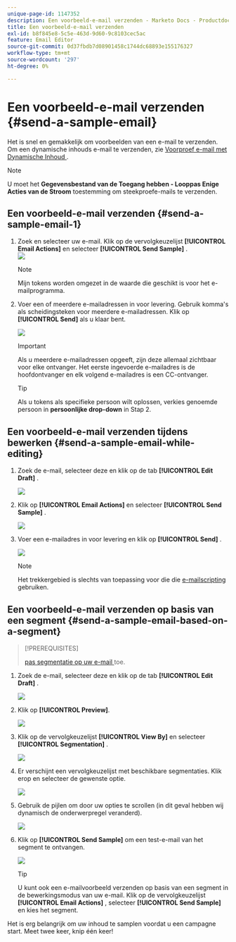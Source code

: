 ```yaml
---
unique-page-id: 1147352
description: Een voorbeeld-e-mail verzenden - Marketo Docs - Productdocumentatie
title: Een voorbeeld-e-mail verzenden
exl-id: b8f845e8-5c5e-463d-9d60-9c8103cec5ac
feature: Email Editor
source-git-commit: 0d37fbdb7d08901458c1744dc68893e155176327
workflow-type: tm+mt
source-wordcount: '297'
ht-degree: 0%

---
```


# Een voorbeeld-e-mail verzenden {#send-a-sample-email}

Het is snel en gemakkelijk om voorbeelden van een e-mail te verzenden. Om een dynamische inhouds e-mail te verzenden, zie [ Voorproef e-mail met Dynamische Inhoud ](/help/marketo/product-docs/email-marketing/general/functions-in-the-editor/preview-an-email-with-dynamic-content.md).

>[!NOTE]
>
>U moet het **Gegevensbestand van de Toegang hebben - Looppas Enige Acties van de Stroom** toestemming om steekproefe-mails te verzenden.

## Een voorbeeld-e-mail verzenden {#send-a-sample-email-1}

1. Zoek en selecteer uw e-mail. Klik op de vervolgkeuzelijst **[!UICONTROL Email Actions]** en selecteer **[!UICONTROL Send Sample]** .\
   ![](assets/one-281-29.jpg)

   >[!NOTE]
   >
   >Mijn tokens worden omgezet in de waarde die geschikt is voor het e-mailprogramma.

1. Voer een of meerdere e-mailadressen in voor levering. Gebruik komma&#39;s als scheidingsteken voor meerdere e-mailadressen. Klik op **[!UICONTROL Send]** als u klaar bent.

   ![](assets/two.png)

   >[!IMPORTANT]
   >
   >Als u meerdere e-mailadressen opgeeft, zijn deze allemaal zichtbaar voor elke ontvanger. Het eerste ingevoerde e-mailadres is de hoofdontvanger en elk volgend e-mailadres is een CC-ontvanger.

   >[!TIP]
   >
   >Als u tokens als specifieke persoon wilt oplossen, verkies genoemde persoon in **persoonlijke drop-down** in Stap 2.

## Een voorbeeld-e-mail verzenden tijdens bewerken {#send-a-sample-email-while-editing}

1. Zoek de e-mail, selecteer deze en klik op de tab **[!UICONTROL Edit Draft]** .

   ![](assets/three-281-29.jpg)

1. Klik op **[!UICONTROL Email Actions]** en selecteer **[!UICONTROL Send Sample]** .

   ![](assets/four.png)

1. Voer een e-mailadres in voor levering en klik op **[!UICONTROL Send]** .

   ![](assets/two.png)

   >[!NOTE]
   >
   >Het trekkergebied is slechts van toepassing voor die die [ e-mailscripting ](https://experienceleague.adobe.com/nl/docs/marketo-developer/marketo/email-scripting) gebruiken.

## Een voorbeeld-e-mail verzenden op basis van een segment {#send-a-sample-email-based-on-a-segment}

>[!PREREQUISITES]
>
>[ pas segmentatie op uw e-mail ](/help/marketo/product-docs/email-marketing/general/functions-in-the-editor/using-dynamic-content-in-an-email.md) toe.

1. Zoek de e-mail, selecteer deze en klik op de tab **[!UICONTROL Edit Draft]** .

   ![](assets/three-281-29.jpg)

1. Klik op **[!UICONTROL Preview]**.

   ![](assets/1.png)

1. Klik op de vervolgkeuzelijst **[!UICONTROL View By]** en selecteer **[!UICONTROL Segmentation]** .

   ![](assets/2.png)

1. Er verschijnt een vervolgkeuzelijst met beschikbare segmentaties. Klik erop en selecteer de gewenste optie.

   ![](assets/3.png)

1. Gebruik de pijlen om door uw opties te scrollen (in dit geval hebben wij dynamisch de onderwerpregel veranderd).

   ![](assets/4.png)

1. Klik op **[!UICONTROL Send Sample]** om een test-e-mail van het segment te ontvangen.

   ![](assets/5.png)

   >[!TIP]
   >
   >U kunt ook een e-mailvoorbeeld verzenden op basis van een segment in de bewerkingsmodus van uw e-mail. Klik op de vervolgkeuzelijst **[!UICONTROL Email Actions]** , selecteer **[!UICONTROL Send Sample]** en kies het segment.

Het is erg belangrijk om uw inhoud te samplen voordat u een campagne start. Meet twee keer, knip één keer!
